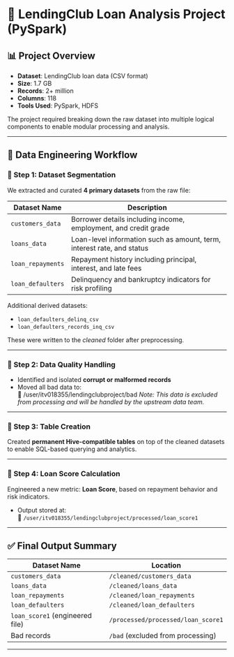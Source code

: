 # 💼 LendingClub Loan Analysis Project (PySpark)

## 📊 Project Overview
- **Dataset**: LendingClub loan data (CSV format)
- **Size**: 1.7 GB
- **Records**: 2+ million
- **Columns**: 118
- **Tools Used**: PySpark, HDFS

The project required breaking down the raw dataset into multiple logical components to enable modular processing and analysis.

---

## 🧹 Data Engineering Workflow

### 🔹 Step 1: Dataset Segmentation
We extracted and curated **4 primary datasets** from the raw file:

| Dataset Name         | Description                                                                 |
|----------------------|-----------------------------------------------------------------------------|
| `customers_data`     | Borrower details including income, employment, and credit grade             |
| `loans_data`         | Loan-level information such as amount, term, interest rate, and status      |
| `loan_repayments`    | Repayment history including principal, interest, and late fees              |
| `loan_defaulters`    | Delinquency and bankruptcy indicators for risk profiling                    |

Additional derived datasets:
- `loan_defaulters_delinq_csv`
- `loan_defaulters_records_inq_csv`

These were written to the *cleaned* folder after preprocessing.

---

### 🔹 Step 2: Data Quality Handling
- Identified and isolated **corrupt or malformed records**
- Moved all bad data to:  
  📁 /user/itv018355/lendingclubproject/bad
  _Note: This data is excluded from processing and will be handled by the upstream data team._

---

### 🔹 Step 3: Table Creation
Created **permanent Hive-compatible tables** on top of the cleaned datasets to enable SQL-based querying and analytics.

---

### 🔹 Step 4: Loan Score Calculation
Engineered a new metric: **Loan Score**, based on repayment behavior and risk indicators.

- Output stored at:  
  📁 `/user/itv018355/lendingclubproject/processed/loan_score1`

---

## ✅ Final Output Summary

| Dataset Name                     | Location                                                  |
|----------------------------------|-----------------------------------------------------------|
| `customers_data`                 | `/cleaned/customers_data`                                 |
| `loans_data`                     | `/cleaned/loans_data`                                     |
| `loan_repayments`               | `/cleaned/loan_repayments`                                |
| `loan_defaulters`               | `/cleaned/loan_defaulters`                                |
| `loan_score1` (engineered file) | `/processed/processed/loan_score1`                        |
| Bad records                      | `/bad` (excluded from processing)                         |

---

